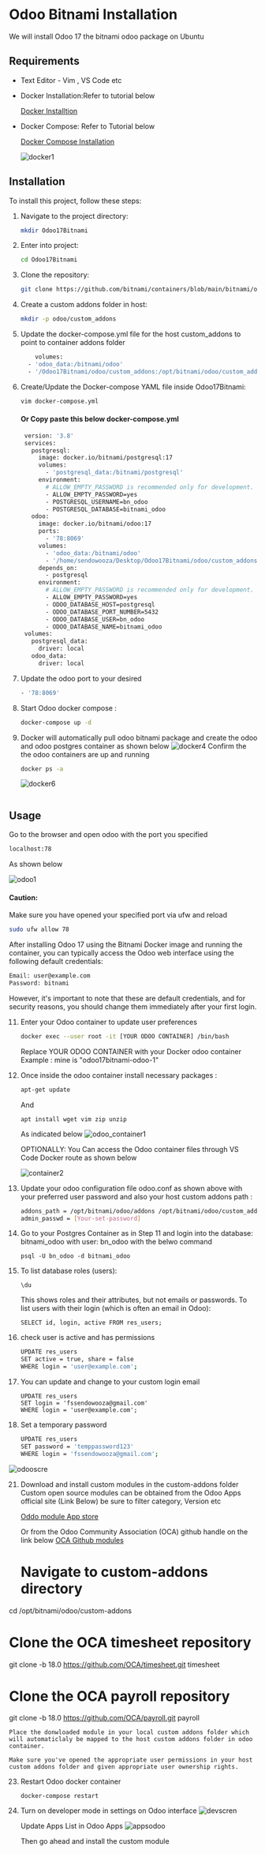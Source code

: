 
# Odoo Bitnami Installation

We will install Odoo 17 the bitnami odoo package on Ubuntu 

## Requirements
- Text Editor - Vim , VS Code etc

- Docker Installation:Refer to tutorial below
  
  [Docker Installtion](https://docs.docker.com/desktop/install/linux/ubuntu/)
  
- Docker Compose: Refer to Tutorial below

  [Docker Compose Installation](https://phoenixnap.com/kb/install-docker-compose-on-ubuntu-20-04)
  
  ![docker1](https://github.com/user-attachments/assets/d6b5186b-79f2-4f58-90c7-1fd7de5ee56f)


## Installation

To install this project, follow these steps:


1. Navigate to the project directory:
    ```bash
    mkdir Odoo17Bitnami
    ```
2. Enter into project:
    ```bash
    cd Odoo17Bitnami
    ```
3. Clone the repository:
    ```bash
    git clone https://github.com/bitnami/containers/blob/main/bitnami/odoo/docker-compose.yml
    ```
4. Create a custom addons folder in host:
    ```bash
    mkdir -p odoo/custom_addons
    ```
5. Update the docker-compose.yml file for the host custom_addons to point to container addons folder
    ```bash
        volumes:
      - 'odoo_data:/bitnami/odoo'
      - '/Odoo17Bitnami/odoo/custom_addons:/opt/bitnami/odoo/custom_addons'
    ```
6. Create/Update the Docker-compose YAML file inside Odoo17Bitnami:
    ```bash
    vim docker-compose.yml
    ```
    #### Or Copy paste this below docker-compose.yml
   ```bash
    version: '3.8'
    services:
      postgresql:
        image: docker.io/bitnami/postgresql:17
        volumes:
          - 'postgresql_data:/bitnami/postgresql'
        environment:
          # ALLOW_EMPTY_PASSWORD is recommended only for development.
          - ALLOW_EMPTY_PASSWORD=yes
          - POSTGRESQL_USERNAME=bn_odoo
          - POSTGRESQL_DATABASE=bitnami_odoo
      odoo:
        image: docker.io/bitnami/odoo:17
        ports:
          - '78:8069'
        volumes:
          - 'odoo_data:/bitnami/odoo'
          - '/home/sendowooza/Desktop/Odoo17Bitnami/odoo/custom_addons:/opt/bitnami/odoo/custom_addons'
        depends_on:
          - postgresql
        environment:
          # ALLOW_EMPTY_PASSWORD is recommended only for development.
          - ALLOW_EMPTY_PASSWORD=yes
          - ODOO_DATABASE_HOST=postgresql
          - ODOO_DATABASE_PORT_NUMBER=5432
          - ODOO_DATABASE_USER=bn_odoo
          - ODOO_DATABASE_NAME=bitnami_odoo
    volumes:
      postgresql_data:
        driver: local
      odoo_data:
        driver: local
    ```
7. Update the odoo port to your desired
   ```bash
   - '78:8069'
   ```
9. Start Odoo docker compose :
    ```bash
   docker-compose up -d
    ```
10. Docker will automatically pull odoo bitnami package and create the odoo and odoo postgres container as shown below
    ![docker4](https://github.com/user-attachments/assets/0448be54-6fa1-4be3-84a0-9e00184a4dac)
    Confirm the the odoo containers are up and running
    ```bash
    docker ps -a
    ```
    ![docker6](https://github.com/user-attachments/assets/019a4d92-8407-47fd-b01a-249c2efdc734)

    ```
## Usage

Go to the browser and open odoo with the port you specified

```bash
localhost:78
```
As shown below

![odoo1](https://github.com/user-attachments/assets/55004fa4-b100-471d-a24a-ccc97ba475df)

#### Caution: 
Make sure you have opened your specified port via ufw and reload
```bash
sudo ufw allow 78
```

After installing Odoo 17 using the Bitnami Docker image and running the container, you can typically access the Odoo web interface using the following default credentials:
```bash
Email: user@example.com
Password: bitnami
```
However, it's important to note that these are default credentials, and for security reasons, you should change them immediately after your first login.

11. Enter your Odoo container to update user preferences
    ```bash
    docker exec --user root -it [YOUR ODOO CONTAINER] /bin/bash
    ```
    Replace YOUR ODOO CONTAINER with your Docker odoo container Example : mine is "odoo17bitnami-odoo-1"
12. Once inside the odoo container install necessary packages :
    ```bash
    apt-get update
    ```
    And
    ```
    apt install wget vim zip unzip
    ```
    As indicated below
    ![odoo_container1](https://github.com/user-attachments/assets/197b1a0f-ac42-4d26-9805-9a0ba06fa0f5)

    OPTIONALLY: You Can access the Odoo container files through VS Code Docker route as shown below
    
    ![container2](https://github.com/user-attachments/assets/31b7a07e-dfa3-4678-a65c-e92f461dad62)
13. Update your odoo configuration file odoo.conf as shown above with your preferred user password and also your host custom addons path :
    ```bash
    addons_path = /opt/bitnami/odoo/addons /opt/bitnami/odoo/custom_addons
    admin_passwd = [Your-set-password]
    ```
14. Go to your Postgres Container as in Step 11 and login into the database: bitnami_odoo with user: bn_odoo with the belwo command
    ```
    psql -U bn_odoo -d bitnami_odoo
    ```
15. To list database roles (users):
    ```
    \du
    ```
    This shows roles and their attributes, but not emails or passwords.
    To list users with their login (which is often an email in Odoo):
    ```
    SELECT id, login, active FROM res_users;
    ```
17. check user is active and has permissions
    ```bash
    UPDATE res_users 
    SET active = true, share = false 
    WHERE login = 'user@example.com';
    ```
18. You can update and change to your custom login email
    ```
    UPDATE res_users 
    SET login = 'fssendowooza@gmail.com'
    WHERE login = 'user@example.com';
    ```
20. Set a temporary password

    ```bash
    UPDATE res_users 
    SET password = 'temppassword123'
    WHERE login = 'fssendowooza@gmail.com';

    
![odooscre](https://github.com/user-attachments/assets/4ca5801a-3658-4d95-8b30-ec5ed5b7b3f9)

21. Download and install custom modules in the custom-addons folder
    Custom open source modules can be obtained from the Odoo Apps official site (Link Below) be sure to filter category, Version etc
    
    [Oddo module App store](https://apps.odoo.com/apps)
    
    
    Or from the Odoo Community Association (OCA) github handle on the link below
    [OCA Github modules](https://github.com/oca)
    # Navigate to custom-addons directory
cd /opt/bitnami/odoo/custom-addons

# Clone the OCA timesheet repository
git clone -b 18.0 https://github.com/OCA/timesheet.git timesheet

# Clone the OCA payroll repository
git clone -b 18.0 https://github.com/OCA/payroll.git payroll

    Place the donwloaded module in your local custom addons folder which will automaticlaly be mapped to the host custom addons folder in odoo container.
    
    Make sure you've opened the appropriate user permissions in your host custom addons folder and given appropriate user ownership rights.
    
23. Restart Odoo docker container
    ```
    docker-compose restart
    ```
    
24. Turn on developer mode in settings on Odoo interface
    ![devscren](https://github.com/user-attachments/assets/c7b8d346-608e-4d82-9063-3e84901ac966)

    Update Apps List in Odoo Apps
    ![appsodoo](https://github.com/user-attachments/assets/125cb307-5f40-4472-99c4-d05bc816dbb2)

    Then go ahead and install the custom module 
